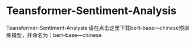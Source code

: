# Teansformer-Sentiment-Analysis
Teansformer-Sentiment-Analysis
请在点击这里下载bert-base—chinese预训练模型，并命名为：bert-base—chinese

